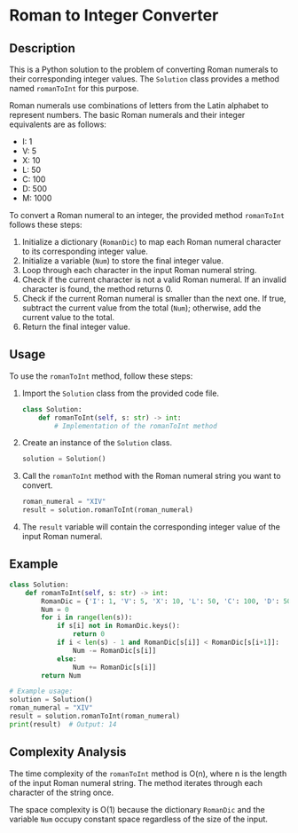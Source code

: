 # Roman to Integer Converter

## Description

This is a Python solution to the problem of converting Roman numerals to their corresponding integer values. The `Solution` class provides a method named `romanToInt` for this purpose.

Roman numerals use combinations of letters from the Latin alphabet to represent numbers. The basic Roman numerals and their integer equivalents are as follows:
- I: 1
- V: 5
- X: 10
- L: 50
- C: 100
- D: 500
- M: 1000

To convert a Roman numeral to an integer, the provided method `romanToInt` follows these steps:
1. Initialize a dictionary (`RomanDic`) to map each Roman numeral character to its corresponding integer value.
2. Initialize a variable (`Num`) to store the final integer value.
3. Loop through each character in the input Roman numeral string.
4. Check if the current character is not a valid Roman numeral. If an invalid character is found, the method returns 0.
5. Check if the current Roman numeral is smaller than the next one. If true, subtract the current value from the total (`Num`); otherwise, add the current value to the total.
6. Return the final integer value.

## Usage

To use the `romanToInt` method, follow these steps:

1. Import the `Solution` class from the provided code file.

   ```python
   class Solution:
       def romanToInt(self, s: str) -> int:
           # Implementation of the romanToInt method
   ```

2. Create an instance of the `Solution` class.

   ```python
   solution = Solution()
   ```

3. Call the `romanToInt` method with the Roman numeral string you want to convert.

   ```python
   roman_numeral = "XIV"
   result = solution.romanToInt(roman_numeral)
   ```

4. The `result` variable will contain the corresponding integer value of the input Roman numeral.

## Example

```python
class Solution:
    def romanToInt(self, s: str) -> int:
        RomanDic = {'I': 1, 'V': 5, 'X': 10, 'L': 50, 'C': 100, 'D': 500, 'M': 1000}
        Num = 0
        for i in range(len(s)):
            if s[i] not in RomanDic.keys():
                return 0
            if i < len(s) - 1 and RomanDic[s[i]] < RomanDic[s[i+1]]:
                Num -= RomanDic[s[i]]
            else:
                Num += RomanDic[s[i]]
        return Num

# Example usage:
solution = Solution()
roman_numeral = "XIV"
result = solution.romanToInt(roman_numeral)
print(result)  # Output: 14
```

## Complexity Analysis

The time complexity of the `romanToInt` method is O(n), where n is the length of the input Roman numeral string. The method iterates through each character of the string once.

The space complexity is O(1) because the dictionary `RomanDic` and the variable `Num` occupy constant space regardless of the size of the input.